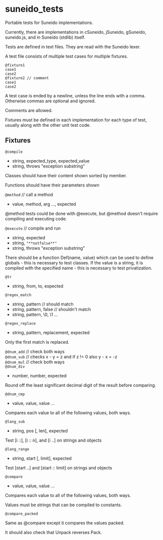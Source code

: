 suneido_tests
=============

Portable tests for Suneido implementations.

Currently, there are implementations in cSuneido, jSuneido, gSuneido, suneido.js,
and in Suneido (stdlib) itself.

Tests are defined in text files.
They are read with the Suneido lexer.

A test file consists of multiple test cases for multiple fixtures.

```text
@fixture1
case1
case2
@fixture2 // comment
case1
case2
```

A test case is ended by a newline,
unless the line ends with a comma.
Otherwise commas are optional and ignored.

Comments are allowed.

Fixtures must be defined in each implementation for each type of test,
usually along with the other unit test code.

Fixtures
--------

`@compile`

- string, expected_type, expected_value
- string, throws "exception substring"

Classes should have their content shown sorted by member.

Functions should have their parameters shown

`@method` // call a method

- value, method, arg ..., expected

@method tests could be done with @execute, but @method doesn't require compiling and executing code.

`@execute` // compile and run

- string, expected
- string, `"**notfalse**"`
- string, throws "exception substring"

There should be a function Def(name, value) which can be used to define globals - this is necessary to test classes. If the value is a string, it is compiled with the specified name - this is necessary to test privatization.

`@tr`

- string, from, to, expected

`@regex_match`

- string, pattern // should match
- string, pattern, false // shouldn't match
- string, pattern, \0, \1 ...

`@regex_replace`

- string, pattern, replacement, expected

Only the first match is replaced.

`@dnum_add` // check both ways  
`@dnum_sub` // checks x - y = z and if z != 0 also y - x = -z  
`@dnum_mul` // check both ways  
`@dnum_div`

- number, number, expected

Round off the least significant decimal digit of the result
before comparing.

`@dnum_cmp`

- value, value, value ...

Compares each value to all of the following values, both ways.

`@lang_sub`

- string, pos [, len], expected

Test [i ::], [i :: n], and [i ..] on strings and objects

`@lang_range`

- string, start [, limit], expected

Test [start ..] and [start :: limit] on strings and objects

`@compare`

- value, value, value ...

Compares each value to all of the following values, both ways.

Values must be strings that can be compiled to constants.

`@compare_packed`

Same as @compare except it compares the values packed.

It should also check that Unpack reverses Pack.
